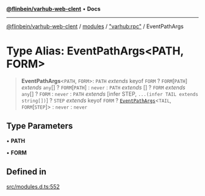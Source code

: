 [**@flinbein/varhub-web-clent**](../../../../README.md) • **Docs**

***

[@flinbein/varhub-web-clent](../../../../modules.md) / [modules](../../../README.md) / ["varhub:rpc"](../README.md) / EventPathArgs

# Type Alias: EventPathArgs\<PATH, FORM\>

> **EventPathArgs**\<`PATH`, `FORM`\>: `PATH` *extends* keyof `FORM` ? `FORM`\[`PATH`\] *extends* `any`[] ? `FORM`\[`PATH`\] : `never` : `PATH` *extends* [] ? `FORM` *extends* `any`[] ? `FORM` : `never` : `PATH` *extends* [infer STEP, `...(infer TAIL extends string[])`] ? `STEP` *extends* keyof `FORM` ? [`EventPathArgs`](EventPathArgs.md)\<`TAIL`, `FORM`\[`STEP`\]\> : `never` : `never`

## Type Parameters

• **PATH**

• **FORM**

## Defined in

[src/modules.d.ts:552](https://github.com/flinbein/varhub-web-client/blob/5849e057250037e1be4f38ff522ce95c9f4e116a/src/modules.d.ts#L552)
